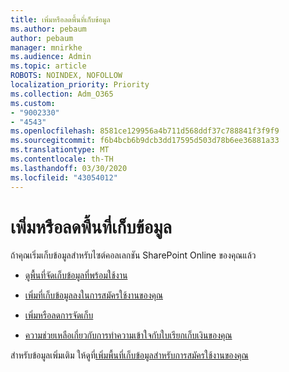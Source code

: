 ```yaml
---
title: เพิ่มหรือลดพื้นที่เก็บข้อมูล
ms.author: pebaum
author: pebaum
manager: mnirkhe
ms.audience: Admin
ms.topic: article
ROBOTS: NOINDEX, NOFOLLOW
localization_priority: Priority
ms.collection: Adm_O365
ms.custom:
- "9002330"
- "4543"
ms.openlocfilehash: 8581ce129956a4b711d568ddf37c788841f3f9f9
ms.sourcegitcommit: f6b4bcb6b9dcb3dd17595d503d78b6ee36881a33
ms.translationtype: MT
ms.contentlocale: th-TH
ms.lasthandoff: 03/30/2020
ms.locfileid: "43054012"
---
```

# <a name="increase-or-decrease-storage"></a>เพิ่มหรือลดพื้นที่เก็บข้อมูล

ถ้าคุณเริ่มเก็บข้อมูลสําหรับไซต์คอลเลกชัน SharePoint Online ของคุณแล้ว 

- [ดูพื้นที่จัดเก็บข้อมูลที่พร้อมใช้งาน](https://docs.microsoft.com/microsoft-365/commerce/add-storage-space?view=o365-worldwide#view-available-storage) 

- [เพิ่มที่เก็บข้อมูลลงในการสมัครใช้งานของคุณ](https://docs.microsoft.com/microsoft-365/commerce/add-storage-space?view=o365-worldwide#add-storage-to-your-subscription) 

- [เพิ่มหรือลดการจัดเก็บ](https://docs.microsoft.com/microsoft-365/commerce/add-storage-space?view=o365-worldwide#increase-or-decrease-storage) 

- [ความช่วยเหลือเกี่ยวกับการทําความเข้าใจกับใบเรียกเก็บเงินของคุณ](https://docs.microsoft.com/microsoft-365/commerce/billing-and-payments/understand-your-invoice?view=o365-worldwide)

สําหรับข้อมูลเพิ่มเติม ให้ดูที่[เพิ่มพื้นที่เก็บข้อมูลสําหรับการสมัครใช้งานของคุณ](https://docs.microsoft.com/microsoft-365/commerce/add-storage-space?view=o365-worldwide) 
